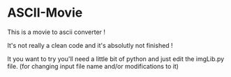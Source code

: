 # ASCII-Movie
This is a movie to ascii converter !

It's not really a clean code and it's absolutly not finished !

It you want to try you'll need a little bit of python and just edit the imgLib.py file.
(for changing input file name and/or modifications to it)

